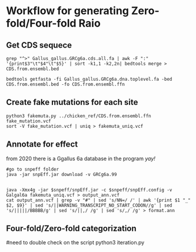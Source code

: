 # Workflow for generating Zero-fold/Four-fold Raio

## Get CDS sequece

```
grep "^>" Gallus_gallus.GRCg6a.cds.all.fa | awk -F ":" '{print$3"\t"$4"\t"$5}' | sort -k1,1 -k2,2n| bedtools merge > CDS.from.ensembl.bed

bedtools getfasta -fi Gallus_gallus.GRCg6a.dna.toplevel.fa -bed CDS.from.ensembl.bed -fo CDS.from.ensembl.ffn
```
## Create fake mutations for each site

```
python3 fakemuta.py ../chicken_ref/CDS.from.ensembl.ffn fake_mutation.vcf
sort -V fake_mutation.vcf | uniq > fakemuta_uniq.vcf
```

## Annotate for effect

from 2020 there is a Ggallus 6a database in the program *yay!*

```
#go to snpeff folder
java -jar snpEff.jar download -v GRCg6a.99
```


```

java -Xmx4g -jar $snpeff/snpEff.jar -c $snpeff/snpEff.config -v Galgal6a fakemuta_uniq.vcf > output_ann.vcf
cat output_ann.vcf | grep -v "#" | sed 's/NN=/ /' | awk '{print $1 "_" $2, $9}' | sed 's/||WARNING_TRANSCRIPT_NO_START_CODON//g' | sed 's/|||||/BBBBB/g' | sed 's/||,/ /g' | sed 's/,/ /g' > format.ann
```

## Four-fold/Zero-fold categorization
#need to double check on the script
python3 iteration.py

